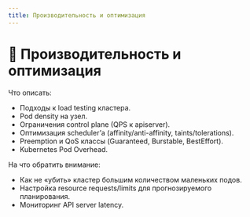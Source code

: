 ```yaml
---
title: Производительность и оптимизация
---
```


# 🧮 Производительность и оптимизация

Что описать:

*   Подходы к load testing кластера.
*   Pod density на узел.
*   Ограничения control plane (QPS к apiserver).
*   Оптимизация scheduler’а (affinity/anti-affinity, taints/tolerations).
*   Preemption и QoS классы (Guaranteed, Burstable, BestEffort).
*   Kubernetes Pod Overhead.

На что обратить внимание:

*   Как не «убить» кластер большим количеством маленьких подов.
*   Настройка resource requests/limits для прогнозируемого планирования.
*   Мониторинг API server latency.